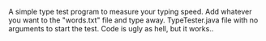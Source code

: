 A simple type test program to measure your typing speed. Add whatever you want to the "words.txt" file and type away.
TypeTester.java file with no arguments to start the test. Code is ugly as hell, but it works..